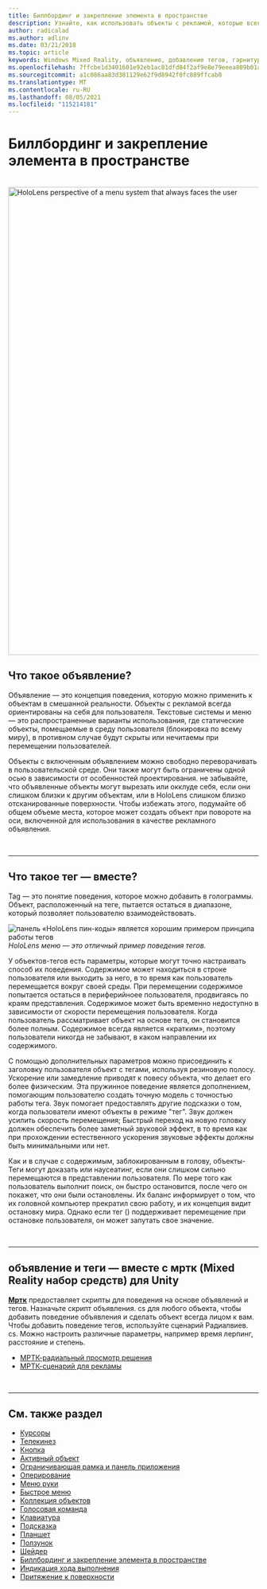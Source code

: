 ```yaml
---
title: Биллбординг и закрепление элемента в пространстве
description: Узнайте, как использовать объекты с рекламой, которые всегда ориентированы на себя для пользователя в приложениях смешанной реальности.
author: radicalad
ms.author: adlinv
ms.date: 03/21/2018
ms.topic: article
keywords: Windows Mixed Reality, объявление, добавление тегов, гарнитура смешанной реальности, гарнитура Windows mixed reality, гарнитура виртуальной реальности, HoloLens, мртк, смешанная реальность набор средств
ms.openlocfilehash: 7ffcbe1d3401601e92eb1ac81dfd84f2af9e8e79eeea809b01a1e943a85f0db9
ms.sourcegitcommit: a1c086aa83d381129e62f9d8942f0fc889ffcab0
ms.translationtype: MT
ms.contentlocale: ru-RU
ms.lasthandoff: 08/05/2021
ms.locfileid: "115214181"
---
```

# <a name="billboarding-and-tag-along"></a>Биллбординг и закрепление элемента в пространстве

<br>

<img src="images/MRTK_TagAlong.gif" alt="HoloLens perspective of a menu system that always faces the user" width="940px">
<br>

## <a name="what-is-billboarding"></a>Что такое объявление?

Объявление — это концепция поведения, которую можно применить к объектам в смешанной реальности. Объекты с рекламой всегда ориентированы на себя для пользователя. Текстовые системы и меню — это распространенные варианты использования, где статические объекты, помещаемые в среду пользователя (блокировка по всему миру), в противном случае будут скрыты или нечитаемы при перемещении пользователей.

Объекты с включенным объявлением можно свободно переворачивать в пользовательской среде. Они также могут быть ограничены одной осью в зависимости от особенностей проектирования. не забывайте, что объявленные объекты могут вырезать или окклуде себя, если они слишком близки к другим объектам, или в HoloLens слишком близко отсканированные поверхности. Чтобы избежать этого, подумайте об общем объеме места, которое может создать объект при повороте на оси, включенной для использования в качестве рекламного объявления.

<br>

---
## <a name="what-is-a-tag-along"></a>Что такое тег — вместе?

Tag — это понятие поведения, которое можно добавить в голограммы. Объект, расположенный на теге, пытается остаться в диапазоне, который позволяет пользователю взаимодействовать.

![панель «HoloLens пин-коды» является хорошим примером принципа работы тегов](images/tagalong-1000px.jpg)<br>
*HoloLens меню — это отличный пример поведения тегов.*

У объектов-тегов есть параметры, которые могут точно настраивать способ их поведения. Содержимое может находиться в строке пользователя или выходить за него, в то время как пользователь перемещается вокруг своей среды. При перемещении содержимое попытается остаться в периферийноее пользователя, продвигаясь по краям представления. Содержимое может быть временно недоступно в зависимости от скорости перемещения пользователя. Когда пользователь рассматривает объект на основе тега, он становится более полным. Содержимое всегда является «кратким», поэтому пользователи никогда не забывают, в каком направлении их содержимого.

С помощью дополнительных параметров можно присоединить к заголовку пользователя объект с тегами, используя резиновую полосу. Ускорение или замедление приводят к повесу объекта, что делает его более физическим. Эта пружинное поведение является дополнением, помогающим пользователю создать точную модель с точностью работы тега. Звук помогает предоставлять другие подсказки о том, когда пользователи имеют объекты в режиме "тег". Звук должен усилить скорость перемещения; Быстрый переход на новую головку должен обеспечить более заметный звуковой эффект, в то время как при прохождении естественного ускорения звуковые эффекты должны быть минимальными или нет.

Как и в случае с содержимым, заблокированным в голову, объекты-Теги могут доказать или наусеатинг, если они слишком сильно перемещаются в представлении пользователя. По мере того как пользователь выполнит поиск, он быстро остановится, после чего он покажет, что они были остановлены. Их баланс информирует о том, что их головной компьютер прекратил свою работу, и их концепция видит остановку мира. Однако если тег () поддерживает перемещение при остановке пользователя, он может запутать свое значение.

<br>

---

## <a name="billboarding-and-tag-along-in-mrtk-mixed-reality-toolkit-for-unity"></a>объявление и теги — вместе с мртк (Mixed Reality набор средств) для Unity
**[Мртк](https://github.com/Microsoft/MixedRealityToolkit-Unity)** предоставляет скрипты для поведения на основе объявлений и тегов. Назначьте скрипт объявления. cs для любого объекта, чтобы добавить поведение объявления и сделать объект всегда лицом к вам. Чтобы добавить поведение тегов, используйте сценарий Радиалвиев. cs. Можно настроить различные параметры, например время лерпинг, расстояние и степень.

* [МРТК-радиальный просмотр решения](/windows/mixed-reality/mrtk-unity/features/ux-building-blocks/solvers/solver#radialview)
* [МРТК-сценарий для рекламы](https://github.com/microsoft/MixedRealityToolkit-Unity/blob/mrtk_release/Assets/MixedRealityToolkit.SDK/Features/UX/Scripts/Utilities/Billboard.cs)


<br>

---

## <a name="see-also"></a>См. также раздел

* [Курсоры](cursors.md)
* [Телекинез](point-and-commit.md)
* [Кнопка](button.md)
* [Активный объект](interactable-object.md)
* [Ограничивающая рамка и панель приложения](app-bar-and-bounding-box.md)
* [Оперирование](direct-manipulation.md)
* [Меню руки](hand-menu.md)
* [Быстрое меню](near-menu.md)
* [Коллекция объектов](object-collection.md)
* [Голосовая команда](voice-input.md)
* [Клавиатура](keyboard.md)
* [Подсказка](tooltip.md)
* [Планшет](slate.md)
* [Ползунок](slider.md)
* [Шейдер](shader.md)
* [Биллбординг и закрепление элемента в пространстве](billboarding-and-tag-along.md)
* [Индикация хода выполнения](progress.md)
* [Притяжение к поверхности](surface-magnetism.md)